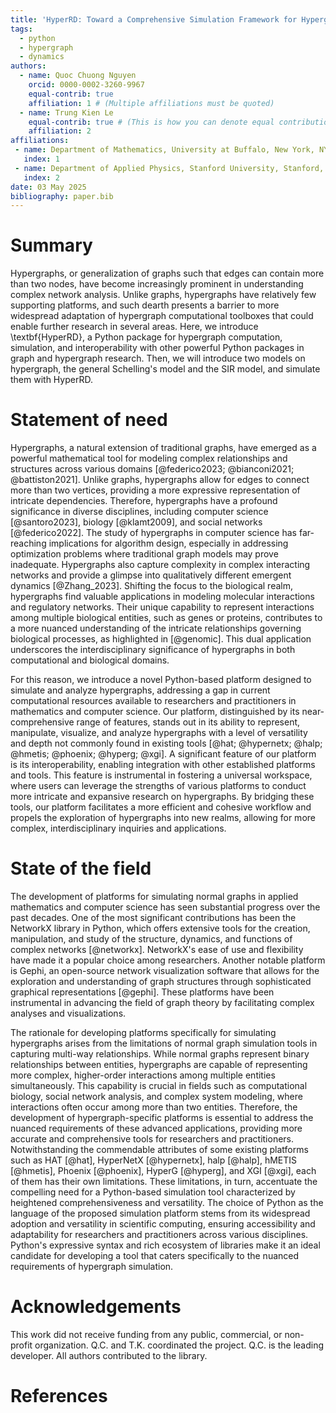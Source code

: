 ```yaml
---
title: 'HyperRD: Toward a Comprehensive Simulation Framework for Hypergraphs'
tags:
  - python
  - hypergraph
  - dynamics
authors:
  - name: Quoc Chuong Nguyen
    orcid: 0000-0002-3260-9967
    equal-contrib: true
    affiliation: 1 # (Multiple affiliations must be quoted)
  - name: Trung Kien Le
    equal-contrib: true # (This is how you can denote equal contributions between multiple authors)
    affiliation: 2
affiliations:
 - name: Department of Mathematics, University at Buffalo, New York, NY 14260, United States
   index: 1
 - name: Department of Applied Physics, Stanford University, Stanford, CA 94305, United States
   index: 2
date: 03 May 2025
bibliography: paper.bib
---
```


# Summary

Hypergraphs, or generalization of graphs such that edges can contain more than two nodes, have become increasingly prominent in understanding complex network analysis. Unlike graphs, hypergraphs have relatively few supporting platforms, and such dearth presents a barrier to more widespread adaptation of hypergraph computational toolboxes that could enable further research in several areas. Here, we introduce \textbf{HyperRD}, a Python package for hypergraph computation, simulation, and interoperability with other powerful Python packages in graph and hypergraph research. Then, we will introduce two models on hypergraph, the general Schelling's model and the SIR model, and simulate them with HyperRD.

# Statement of need

Hypergraphs, a natural extension of traditional graphs, have emerged as a powerful mathematical tool for modeling complex relationships and structures across various domains [@federico2023; @bianconi2021; @battiston2021]. Unlike graphs, hypergraphs allow for edges to connect more than two vertices, providing a more expressive representation of intricate dependencies. Therefore, hypergraphs have a profound significance in diverse disciplines, including computer science [@santoro2023], biology [@klamt2009], and social networks [@federico2022]. The study of hypergraphs in computer science has far-reaching implications for algorithm design, especially in addressing optimization problems where traditional graph models may prove inadequate. Hypergraphs also capture complexity in complex interacting networks and provide a glimpse into qualitatively different emergent dynamics [@Zhang_2023]. Shifting the focus to the biological realm, hypergraphs find valuable applications in modeling molecular interactions and regulatory networks. Their unique capability to represent interactions among multiple biological entities, such as genes or proteins, contributes to a more nuanced understanding of the intricate relationships governing biological processes, as highlighted in [@genomic]. This dual application underscores the interdisciplinary significance of hypergraphs in both computational and biological domains.

For this reason, we introduce a novel Python-based platform designed to simulate and analyze hypergraphs, addressing a gap in current computational resources available to researchers and practitioners in mathematics and computer science. Our platform, distinguished by its near-comprehensive range of features, stands out in its ability to represent, manipulate, visualize, and analyze hypergraphs with a level of versatility and depth not commonly found in existing tools [@hat; @hypernetx; @halp; @hmetis; @phoenix; @hyperg; @xgi]. A significant feature of our platform is its interoperability, enabling integration with other established platforms and tools. This feature is instrumental in fostering a universal workspace, where users can leverage the strengths of various platforms to conduct more intricate and expansive research on hypergraphs. By bridging these tools, our platform facilitates a more efficient and cohesive workflow and propels the exploration of hypergraphs into new realms, allowing for more complex, interdisciplinary inquiries and applications.

# State of the field

The development of platforms for simulating normal graphs in applied mathematics and computer science has seen substantial progress over the past decades. One of the most significant contributions has been the NetworkX library in Python, which offers extensive tools for the creation, manipulation, and study of the structure, dynamics, and functions of complex networks [@networkx]. NetworkX's ease of use and flexibility have made it a popular choice among researchers. Another notable platform is Gephi, an open-source network visualization software that allows for the exploration and understanding of graph structures through sophisticated graphical representations [@gephi]. These platforms have been instrumental in advancing the field of graph theory by facilitating complex analyses and visualizations.

The rationale for developing platforms specifically for simulating hypergraphs arises from the limitations of normal graph simulation tools in capturing multi-way relationships. While normal graphs represent binary relationships between entities, hypergraphs are capable of representing more complex, higher-order interactions among multiple entities simultaneously. This capability is crucial in fields such as computational biology, social network analysis, and complex system modeling, where interactions often occur among more than two entities. Therefore, the development of hypergraph-specific platforms is essential to address the nuanced requirements of these advanced applications, providing more accurate and comprehensive tools for researchers and practitioners. Notwithstanding the commendable attributes of some existing platforms such as HAT [@hat], HyperNetX [@hypernetx], halp [@halp], hMETIS [@hmetis], Phoenix [@phoenix], HyperG [@hyperg], and XGI [@xgi], each of them has their own limitations. These limitations, in turn, accentuate the compelling need for a Python-based simulation tool characterized by heightened comprehensiveness and versatility. The choice of Python as the language of the proposed simulation platform stems from its widespread adoption and versatility in scientific computing,  ensuring accessibility and adaptability for researchers and practitioners across various disciplines. Python's expressive syntax and rich ecosystem of libraries make it an ideal candidate for developing a tool that caters specifically to the nuanced requirements of hypergraph simulation.

# Acknowledgements

This work did not receive funding from any public, commercial, or non-profit organization. Q.C. and T.K. coordinated the project. Q.C. is the leading developer. All authors contributed to the library.

# References
